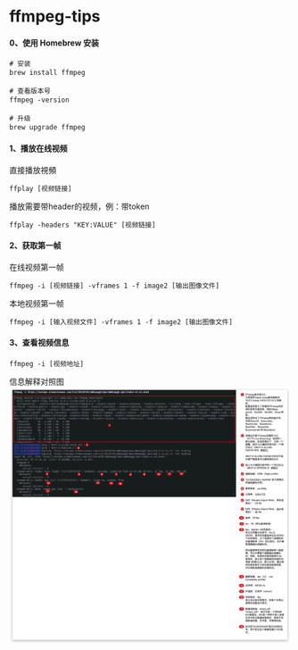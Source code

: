 # ffmpeg-tips

#### 0、使用 Homebrew 安装 
```
# 安装
brew install ffmpeg

# 查看版本号
ffmpeg -version

# 升级
brew upgrade ffmpeg
```


#### 1、播放在线视频

直接播放視頻
```
ffplay [视频链接]
```

播放需要带header的视频，例：带token
```
ffplay -headers "KEY:VALUE" [视频链接]
```
#### 2、获取第一帧
在线视频第一帧
```
ffmpeg -i [视频链接] -vframes 1 -f image2 [输出图像文件]
```
本地视频第一帧
```
ffmpeg -i [输入视频文件] -vframes 1 -f image2 [输出图像文件]
```

#### 3、查看视频信息
```
ffmpeg -i [视频地址]
```
信息解释对照图
![](./info.jpg)
